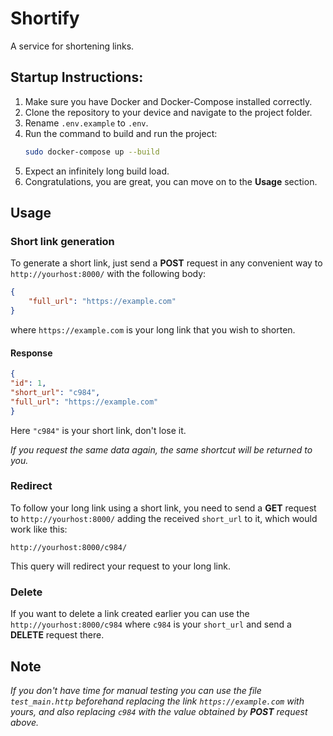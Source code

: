 # **Shortify**

A service for shortening links.

## **Startup Instructions:**

1. Make sure you have Docker and Docker-Compose installed correctly.
2. Clone the repository to your device and navigate to the project folder.
3. Rename `.env.example` to `.env`.
4. Run the command to build and run the project:
    ```bash
   sudo docker-compose up --build
   ```
5. Expect an infinitely long build load.
6. Congratulations, you are great, you can move on to the **Usage** section.

## **Usage**

### **Short link generation**
To generate a short link, just send a **POST** request in any convenient way to `http://yourhost:8000/` with the following body:
```json
{
    "full_url": "https://example.com" 
}
```

where `https://example.com` is your long link that you wish to shorten.

#### **Response**
```json
{
"id": 1,
"short_url": "c984",
"full_url": "https://example.com"
}
```

Here `"c984"` is your short link, don't lose it.

*If you request the same data again, the same shortcut will be returned to you.*

### **Redirect**
To follow your long link using a short link, you need to send a **GET** request to `http://yourhost:8000/` adding the received `short_url` to it, which would work like this:
```
http://yourhost:8000/c984/
```
This query will redirect your request to your long link.

### **Delete**
If you want to delete a link created earlier you can use the `http://yourhost:8000/c984` where `c984` is your `short_url` and send a **DELETE** request there.

## **Note**

*If you don't have time for manual testing you can use the file `test_main.http` beforehand replacing the link `https://example.com` with yours, and also replacing `c984` with the value obtained by **POST** request above.*